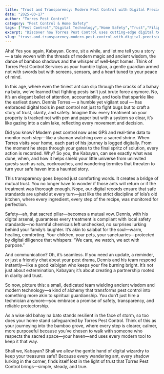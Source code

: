 ```yaml
---
title: "Trust and Transparency: Modern Pest Control with Digital Precision"
date: "2025-03-17"
author: "Torres Pest Control"
category: "Pest Control & Home Safety"
tags: ["Pest Control","Digital Technology","Home Safety","Trust","Filipino Homes"]
excerpt: "Discover how Torres Pest Control uses cutting-edge digital technology to ensure transparent, safe, and reliable pest management for your home—because your peace of mind is our priority."
slug: "trust-and-transparency-modern-pest-control-with-digital-precision-2"
---
```


Aha! Yes you again, Kabayan. Come, sit a while, and let me tell you a story — a tale woven with the threads of modern magic and ancient wisdom, the dance of bamboo shadows and the whisper of well-kept homes. Think of Torres Pest Control Services as your humble tiglao, a gentle guardian armed not with swords but with screens, sensors, and a heart tuned to your peace of mind.

In this age, where even the tiniest ant can slip through the cracks of a bahay na bato, we’ve learned that fighting pests isn’t just brute force anymore. No, it’s an elegant ballet of attention, accountability, and tools that sparkle like the earliest dawn. Dennis Torres — a humble yet vigilant soul — has embraced digital tools in pest control not just to fight bugs but to craft a story of trust, clarity, and safety. Imagine this: every treatment on your property is tracked not with pen and paper but with a system so clear, it’s like gazing into a calm lake, reflecting every movement and decision.

Did you know? Modern pest control now uses GPS and real-time data to monitor each step—like a shaman watching over a sacred shrine. When Torres visits your home, each part of his journey is logged digitally. From the moment he steps through your gates to the final spritz of solution, every action is recorded. Why? So you, the Kabayan, can see exactly what was done, when, and how it helps shield your little universe from uninvited guests such as rats, cockroaches, and wandering termites that threaten to turn your safe haven into a haunted story.

This transparency goes beyond just comforting words. It creates a bridge of mutual trust. You no longer have to wonder if those ants will return or if the treatment was thorough enough. Nope, our digital records ensure that safe standards are upheld at every turn—just like the strict discipline of lola’s old kitchen, where every ingredient, every step of the recipe, was monitored for perfection.

Safety—ah, that sacred pillar—becomes a mutual vow. Dennis, with his digital arsenal, guarantees every treatment is compliant with local safety standards—no harmful chemicals left unchecked, no surprises lurking behind your family’s laughter. It’s akin to salabat for the soul—warm, healing, comforting. Your children, your pets, your sanctuaries—protected by digital diligence that whispers: “We care, we watch, we act with purpose.”

And communication? Oh, it’s seamless. If you need an update, a reminder, or just a friendly chat about your pest drama, Dennis and his team respond instantly—like a good kaibigan who keeps your fire burning bright. It’s not just about extermination, Kabayan; it’s about creating a partnership rooted in clarity and trust.

So now, picture this: a small, dedicated team wielding ancient wisdom and modern technology—a kind of alchemy that transforms pest control into something more akin to spiritual guardianship. You don’t just hire a technician anymore—you embrace a promise of safety, transparency, and reliable protectorship.

As a wise old bahay na bato stands resilient in the face of storm, so too does your home stand safeguarded by Torres Pest Control. Think of this as your journeying into the bamboo grove, where every step is clearer, calmer, more purposeful because you’ve chosen to walk with someone who respects the sacred space—your haven—and uses every modern tool to keep it that way.

Shall we, Kabayan? Shall we allow the gentle hand of digital wizardry to keep your treasures safe? Because every wandering ant, every shadow lurking in the corner, finds itself lost in the light of trust that Torres Pest Control brings—simple, steady, and true.